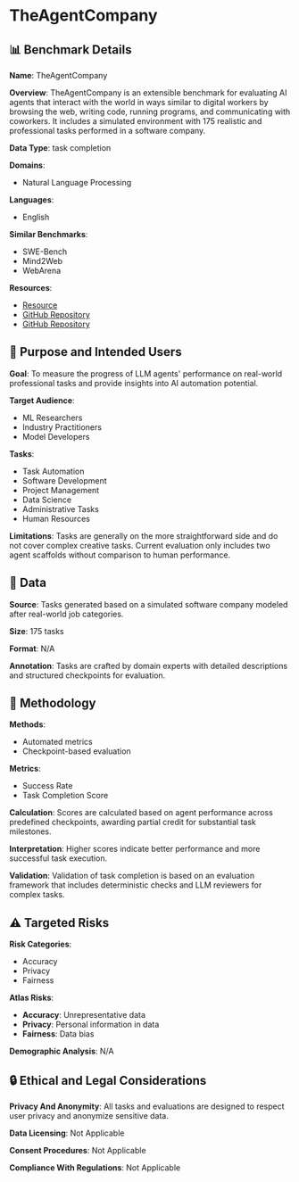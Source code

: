 # TheAgentCompany

## 📊 Benchmark Details

**Name**: TheAgentCompany

**Overview**: TheAgentCompany is an extensible benchmark for evaluating AI agents that interact with the world in ways similar to digital workers by browsing the web, writing code, running programs, and communicating with coworkers. It includes a simulated environment with 175 realistic and professional tasks performed in a software company.

**Data Type**: task completion

**Domains**:
- Natural Language Processing

**Languages**:
- English

**Similar Benchmarks**:
- SWE-Bench
- Mind2Web
- WebArena

**Resources**:
- [Resource](https://the-agent-company.com)
- [GitHub Repository](https://github.com/TheAgentCompany/TheAgentCompany)
- [GitHub Repository](https://github.com/TheAgentCompany/experiments)

## 🎯 Purpose and Intended Users

**Goal**: To measure the progress of LLM agents' performance on real-world professional tasks and provide insights into AI automation potential.

**Target Audience**:
- ML Researchers
- Industry Practitioners
- Model Developers

**Tasks**:
- Task Automation
- Software Development
- Project Management
- Data Science
- Administrative Tasks
- Human Resources

**Limitations**: Tasks are generally on the more straightforward side and do not cover complex creative tasks. Current evaluation only includes two agent scaffolds without comparison to human performance.

## 💾 Data

**Source**: Tasks generated based on a simulated software company modeled after real-world job categories.

**Size**: 175 tasks

**Format**: N/A

**Annotation**: Tasks are crafted by domain experts with detailed descriptions and structured checkpoints for evaluation.

## 🔬 Methodology

**Methods**:
- Automated metrics
- Checkpoint-based evaluation

**Metrics**:
- Success Rate
- Task Completion Score

**Calculation**: Scores are calculated based on agent performance across predefined checkpoints, awarding partial credit for substantial task milestones.

**Interpretation**: Higher scores indicate better performance and more successful task execution.

**Validation**: Validation of task completion is based on an evaluation framework that includes deterministic checks and LLM reviewers for complex tasks.

## ⚠️ Targeted Risks

**Risk Categories**:
- Accuracy
- Privacy
- Fairness

**Atlas Risks**:
- **Accuracy**: Unrepresentative data
- **Privacy**: Personal information in data
- **Fairness**: Data bias

**Demographic Analysis**: N/A

## 🔒 Ethical and Legal Considerations

**Privacy And Anonymity**: All tasks and evaluations are designed to respect user privacy and anonymize sensitive data.

**Data Licensing**: Not Applicable

**Consent Procedures**: Not Applicable

**Compliance With Regulations**: Not Applicable
